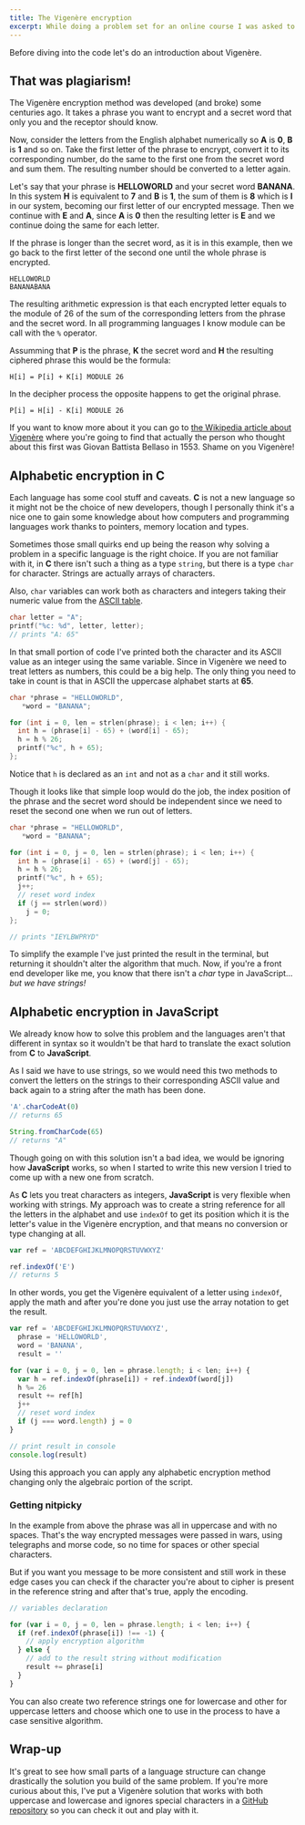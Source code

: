 ```yaml
---
title: The Vigenère encryption
excerpt: While doing a problem set for an online course I was asked to build a script that ciphers a phrase using this encryption method in language C. After finishing it, I decided to give it a try in JavaScript.
---
```


Before diving into the code let's do an introduction about Vigenère.

## That was plagiarism!

The Vigenère encryption method was developed (and broke) some centuries ago. It takes a phrase you want to encrypt and a secret word that only you and the receptor should know.

Now, consider the letters from the English alphabet numerically so **A** is **0**, **B** is **1** and so on. Take the first letter of the phrase to encrypt, convert it to its corresponding number, do the same to the first one from the secret word and sum them. The resulting number should be converted to a letter again.

Let's say that your phrase is **HELLOWORLD** and your secret word **BANANA**. In this system **H** is equivalent to **7** and **B** is **1**, the sum of them is **8** which is **I** in our system, becoming our first letter of our encrypted message. Then we continue with **E** and **A**, since **A** is **0** then the resulting letter is **E** and we continue doing the same for each letter.

If the phrase is longer than the secret word, as it is in this example, then we go back to the first letter of the second one until the whole phrase is encrypted.

```
HELLOWORLD
BANANABANA
```

The resulting arithmetic expression is that each encrypted letter equals to the module of 26 of the sum of the corresponding letters from the phrase and the secret word. In all programming languages I know module can be call with the `%` operator.

Assumming that **P** is the phrase, **K** the secret word and **H** the resulting ciphered phrase this would be the formula:

```
H[i] = P[i] + K[i] MODULE 26
```

In the decipher process the opposite happens to get the original phrase.

```
P[i] = H[i] - K[i] MODULE 26
```

If you want to know more about it you can go to <a href="https://en.wikipedia.org/wiki/Vigenère_cipher" target="_blank">the Wikipedia article about Vigenère</a> where you're going to find that actually the person who thought about this first was Giovan Battista Bellaso in 1553. Shame on you Vigenère!

## Alphabetic encryption in C

Each language has some cool stuff and caveats. **C** is not a new language so it might not be the choice of new developers, though I personally think it's a nice one to gain some knowledge about how computers and programming languages work thanks to pointers, memory location and types.

Sometimes those small quirks end up being the reason why solving a problem in a specific language is the right choice. If you are not familiar with it, in **C** there isn't such a thing as a type `string`, but there is a type `char` for character. Strings are actually arrays of characters.

Also, `char` variables can work both as characters and integers taking their numeric value from the <a href="http://www.asciitable.com/" target="_blank">ASCII table</a>.

```c
char letter = "A";
printf("%c: %d", letter, letter);
// prints "A: 65"
```

In that small portion of code I've printed both the character and its ASCII value as an integer using the same variable. Since in Vigenère we need to treat letters as numbers, this could be a big help. The only thing you need to take in count is that in ASCII the uppercase alphabet starts at **65**.

```c
char *phrase = "HELLOWORLD",
   *word = "BANANA";

for (int i = 0, len = strlen(phrase); i < len; i++) {
  int h = (phrase[i] - 65) + (word[i] - 65);
  h = h % 26;
  printf("%c", h + 65);
};
```

Notice that `h` is declared as an `int` and not as a `char` and it still works.

Though it looks like that simple loop would do the job, the index position of the phrase and the secret word should be independent since we need to reset the second one when we run out of letters.

```c
char *phrase = "HELLOWORLD",
   *word = "BANANA";

for (int i = 0, j = 0, len = strlen(phrase); i < len; i++) {
  int h = (phrase[i] - 65) + (word[j] - 65);
  h = h % 26;
  printf("%c", h + 65);
  j++;
  // reset word index
  if (j == strlen(word))
    j = 0;
};

// prints "IEYLBWPRYD"
```

To simplify the example I've just printed the result in the terminal, but returning it shouldn't alter the algorithm that much. Now, if you're a front end developer like me, you know that there isn't a _char_ type in JavaScript... _but we have strings!_

## Alphabetic encryption in JavaScript

We already know how to solve this problem and the languages aren't that different in syntax so it wouldn't be that hard to translate the exact solution from **C** to **JavaScript**.

As I said we have to use strings, so we would need this two methods to convert the letters on the strings to their corresponding ASCII value and back again to a string after the math has been done.

```js
'A'.charCodeAt(0)
// returns 65

String.fromCharCode(65)
// returns "A"
```

Though going on with this solution isn't a bad idea, we would be ignoring how **JavaScript** works, so when I started to write this new version I tried to come up with a new one from scratch.

As **C** lets you treat characters as integers, **JavaScript** is very flexible when working with strings. My approach was to create a string reference for all the letters in the alphabet and use `indexOf` to get its position which it is the letter's value in the Vigenère encryption, and that means no conversion or type changing at all.

```js
var ref = 'ABCDEFGHIJKLMNOPQRSTUVWXYZ'

ref.indexOf('E')
// returns 5
```

In other words, you get the Vigenère equivalent of a letter using `indexOf`, apply the math and after you're done you just use the array notation to get the result.

```js
var ref = 'ABCDEFGHIJKLMNOPQRSTUVWXYZ',
  phrase = 'HELLOWORLD',
  word = 'BANANA',
  result = ''

for (var i = 0, j = 0, len = phrase.length; i < len; i++) {
  var h = ref.indexOf(phrase[i]) + ref.indexOf(word[j])
  h %= 26
  result += ref[h]
  j++
  // reset word index
  if (j === word.length) j = 0
}

// print result in console
console.log(result)
```

Using this approach you can apply any alphabetic encryption method changing only the algebraic portion of the script.

### Getting nitpicky

In the example from above the phrase was all in uppercase and with no spaces. That's the way encrypted messages were passed in wars, using telegraphs and morse code, so no time for spaces or other special characters.

But if you want you message to be more consistent and still work in these edge cases you can check if the character you're about to cipher is present in the reference string and after that's true, apply the encoding.

```js
// variables declaration

for (var i = 0, j = 0, len = phrase.length; i < len; i++) {
  if (ref.indexOf(phrase[i]) !== -1) {
    // apply encryption algorithm
  } else {
    // add to the result string without modification
    result += phrase[i]
  }
}
```

You can also create two reference strings one for lowercase and other for uppercase letters and choose which one to use in the process to have a case sensitive algorithm.

## Wrap-up

It's great to see how small parts of a language structure can change drastically the solution you build of the same problem. If you're more curious about this, I've put a Vigenère solution that works with both uppercase and lowercase and ignores special characters in a <a href="https://github.com/jeremenichelli/vigenere" target="_blank">GitHub repository</a> so you can check it out and play with it.

